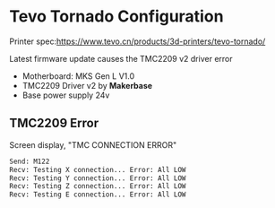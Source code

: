 # Tevo Tornado Configuration

Printer spec:https://www.tevo.cn/products/3d-printers/tevo-tornado/

Latest firmware update causes the TMC2209 v2 driver error

- Motherboard: MKS Gen L V1.0
- TMC2209 Driver v2 by __Makerbase__
- Base power supply 24v

## TMC2209 Error

Screen display, "TMC CONNECTION ERROR"

```sh
Send: M122
Recv: Testing X connection... Error: All LOW
Recv: Testing Y connection... Error: All LOW
Recv: Testing Z connection... Error: All LOW
Recv: Testing E connection... Error: All LOW
```
